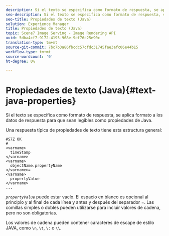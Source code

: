```yaml
---
description: Si el texto se especifica como formato de respuesta, se aplica formato a los datos de respuesta para que sean legibles como propiedades de Java.
seo-description: Si el texto se especifica como formato de respuesta, se aplica formato a los datos de respuesta para que sean legibles como propiedades de Java.
seo-title: Propiedades de texto (Java)
solution: Experience Manager
title: Propiedades de texto (Java)
topic: Scene7 Image Serving - Image Rendering API
uuid: 5dba4cf7-9172-4195-968e-9ef76c25e90c
translation-type: tm+mt
source-git-commit: 7bc7b3a86fbcdc57cfdc31745fae3afc06e44b15
workflow-type: tm+mt
source-wordcount: '0'
ht-degree: 0%

---
```



# Propiedades de texto (Java){#text-java-properties}

Si el texto se especifica como formato de respuesta, se aplica formato a los datos de respuesta para que sean legibles como propiedades de Java.

Una respuesta típica de propiedades de texto tiene esta estructura general:

```
#S7Z OK
#
<varname>
  timeStamp
</varname>
<varname>
  objectName.propertyName
</varname>=
<varname>
  propertyValue
</varname>
...
```

*`propertyValue`* puede estar vacío. El espacio en blanco es opcional al principio y al final de cada línea y antes y después del separador =. Las comillas simples o dobles pueden utilizarse para incluir valores de cadena, pero no son obligatorias.

Los valores de cadena pueden contener caracteres de escape de estilo JAVA, como `\n`, `\t`, `\:` o `\\`.
